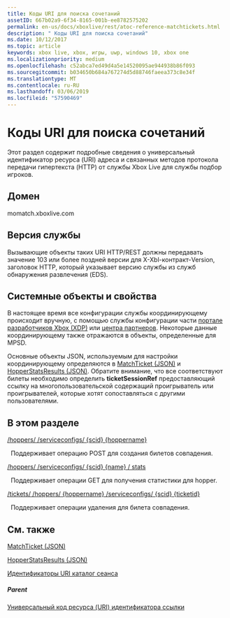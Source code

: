 ```yaml
---
title: Коды URI для поиска сочетаний
assetID: 667b02a9-6f34-8165-001b-ee8782575202
permalink: en-us/docs/xboxlive/rest/atoc-reference-matchtickets.html
description: " Коды URI для поиска сочетаний"
ms.date: 10/12/2017
ms.topic: article
keywords: xbox live, xbox, игры, uwp, windows 10, xbox one
ms.localizationpriority: medium
ms.openlocfilehash: c52abca7ed49d4a5e14520095ae944938b86f093
ms.sourcegitcommit: b034650b684a767274d5d88746faeea373c8e34f
ms.translationtype: MT
ms.contentlocale: ru-RU
ms.lasthandoff: 03/06/2019
ms.locfileid: "57590469"
---
```

# <a name="matchmaking-uris"></a>Коды URI для поиска сочетаний
 
Этот раздел содержит подробные сведения о универсальный идентификатор ресурса (URI) адреса и связанных методов протокола передачи гипертекста (HTTP) от службы Xbox Live для службы подбор игроков. 
 
<a id="ID4E6"></a>

 
## <a name="domain"></a>Домен
momatch.xboxlive.com  
<a id="ID4EEB"></a>

 
## <a name="service-version"></a>Версия службы
 
Вызывающие объекты таких URI HTTP/REST должны передавать значение 103 или более поздней версии для X-Xbl-контракт-Version, заголовок HTTP, который указывает версию службы из служб обнаружения развлечения (EDS). 
  
<a id="ID4ELB"></a>

 
## <a name="system-objects-and-properties"></a>Системные объекты и свойства
 
В настоящее время все конфигурации службы координирующему происходит вручную, с помощью службы конфигурации части [портале разработчиков Xbox (XDP)](https://xdp.xboxlive.com) или [центра партнеров](https://partner.microsoft.com/dashboard). Некоторые данные координирующему также отражаются в объекты, определенные для MPSD. 
 
Основные объекты JSON, используемым для настройки координирующему определяются в [MatchTicket (JSON)](../../json/json-matchticket.md) и [HopperStatsResults (JSON)](../../json/json-hopperstatsresults.md). Обратите внимание, что все соответствуют билеты необходимо определить **ticketSessionRef** предоставляющий ссылку на многопользовательской содержащий проигрыватель или проигрывателей, которые хотят сопоставляться с другими пользователями. 
  
<a id="ID4EBC"></a>

 
## <a name="in-this-section"></a>В этом разделе

[/hoppers/ /serviceconfigs/ {scid} {hoppername}](uri-serviceconfigsscidhoppershoppername.md)

&nbsp;&nbsp;Поддерживает операцию POST для создания билетов совпадения. 

[/hoppers/ /serviceconfigs/ {scid} {name} / stats](uri-serviceconfigsscidhoppershoppernamestats.md)

&nbsp;&nbsp;Поддерживает операции GET для получения статистики для hopper.

[/tickets/ /hoppers/ {hoppername} /serviceconfigs/ {scid} {ticketid}](uri-scidhoppernameticketid.md)

&nbsp;&nbsp;Поддерживает операции удаления для билета совпадения.
 
<a id="ID4ENC"></a>

 
## <a name="see-also"></a>См. также
 
<a id="ID4EPC"></a>

   [MatchTicket (JSON)](../../json/json-matchticket.md)

 [HopperStatsResults (JSON)](../../json/json-hopperstatsresults.md)

 [Идентификаторы URI каталог сеанса](../sessiondirectory/atoc-reference-sessiondirectory.md)

  
<a id="ID4E2C"></a>

 
##### <a name="parent"></a>Parent 

[Универсальный код ресурса (URI) идентификатора ссылки](../atoc-xboxlivews-reference-uris.md)

   